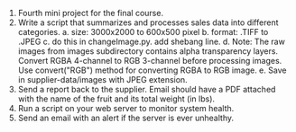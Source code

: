 1. Fourth mini project for the final course.
2. Write a script that summarizes and processes sales data into different categories.
    a. size: 3000x2000 to 600x500 pixel
    b. format: .TIFF to .JPEG
    c. do this in changeImage.py. add shebang line.
    d. Note: The raw images from images subdirectory contains alpha transparency layers. Convert RGBA 4-channel to RGB 3-channel before processing images. 
       Use convert("RGB") method for converting RGBA to RGB image.
    e. Save in supplier-data/images with JPEG extension.
3. Send a report back to the supplier. Email should have a PDF attached with the name of the fruit and its total weight (in lbs). 
4. Run a script on your web server to monitor system health.
5. Send an email with an alert if the server is ever unhealthy.